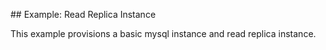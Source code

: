 ## Example: Read Replica Instance

This example provisions a basic mysql instance and read replica instance.
